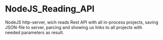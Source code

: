 # NodeJS_Reading_API

NodeJS http-server, wich reads Rest API with all in-process projects, saving JSON-file to server, parcing and showing us links to all projects with needed parameters as result.

